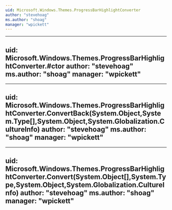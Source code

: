 ```yaml
---
uid: Microsoft.Windows.Themes.ProgressBarHighlightConverter
author: "stevehoag"
ms.author: "shoag"
manager: "wpickett"
---
```


---
uid: Microsoft.Windows.Themes.ProgressBarHighlightConverter.#ctor
author: "stevehoag"
ms.author: "shoag"
manager: "wpickett"
---

---
uid: Microsoft.Windows.Themes.ProgressBarHighlightConverter.ConvertBack(System.Object,System.Type[],System.Object,System.Globalization.CultureInfo)
author: "stevehoag"
ms.author: "shoag"
manager: "wpickett"
---

---
uid: Microsoft.Windows.Themes.ProgressBarHighlightConverter.Convert(System.Object[],System.Type,System.Object,System.Globalization.CultureInfo)
author: "stevehoag"
ms.author: "shoag"
manager: "wpickett"
---
